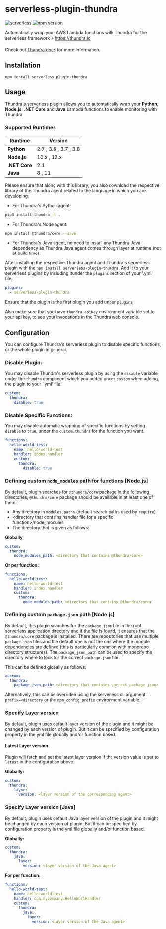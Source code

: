 # serverless-plugin-thundra
[![serverless](http://public.serverless.com/badges/v3.svg)](http://www.serverless.com)
[![npm version](https://badge.fury.io/js/serverless-plugin-thundra.svg)](https://badge.fury.io/js/serverless-plugin-thundra)

Automatically wrap your AWS Lambda functions with Thundra for the serverless framework ⚡️ https://thundra.io

Check out [Thundra docs](https://apm.docs.thundra.io) for more information.

## Installation

```bash
npm install serverless-plugin-thundra
```

## Usage

Thundra's serverless plugin allows you to automatically wrap your **Python**, **Node.js**, **.NET Core** and **Java** Lambda functions to enable monitoring with Thundra.

### Supported Runtimes

| Runtime              | Version                |
|----------------------|------------------------|
| **Python**           | 2.7 , 3.6 , 3.7 , 3.8  |
| **Node.js**          | 10.x , 12.x            |
| **.NET Core**        | 2.1                    |
| **Java**             | 8 , 11                 |

Please ensure that along with this library, you also download the respective library of the Thundra agent related to the language in which you are
developing.

- For Thundra's Python agent:

```bash
pip3 install thundra -t .
```

- For Thundra's Node agent:

```bash
npm install @thundra/core --save
```

- For Thundra's Java agent, no need to install any Thundra Java dependency as Thundra Java agent comes through layer at runtime (not at build time).

After installing the respective Thundra agent and Thundra's serverless plugin with the `npm install serverless-plugin-thundra`. Add it to your serverless
plugins by including itunder the `plugins` section of your '.yml' file.

```yaml
plugins:
  - serverless-plugin-thundra
```


Ensure that the plugin is the first plugin you add under `plugins`

Also make sure that you have `thundra_apiKey` environment variable set to your api key, to see your invocations in the Thundra web console.

## Configuration

You can configure Thundra's serverless plugin to disable specific functions, or the whole plugin in general.

### Disable Plugin:

You may disable Thundra's serverless plugin by using the `disable` variable under the `thundra` component which you added under `custom` when adding the plugin to
your '.yml' file.

```yaml
custom:
  thundra:
    disable: true
```

### Disable Specific Functions:

You may disable automatic wrapping of specific functions by setting `disable` to `true`, under the `custom.thundra` for the function you want.

```yaml
functions:
  hello-world-test:
    name: hello-world-test
    handler: index.handler
    custom:
      thundra:
        disable: true
```

### Defining custom `node_modules` path for functions [Node.js]
By default, plugin searches for `@thundra/core` package in the following directories, `@thundra/core` package should be available in at least one of them:

* Any directory in `modules.paths` (default search paths used by `require`)
* \<directory that contains handler file for a specific function\>/node_modules
* The directory that is given as follows:

**Globally**
```yaml
custom:
  thundra:
    node_modules_path: <directory that contains @thundra/core>
```

**Or per function:**
```yaml
functions:
  hello-world-test:
    name: hello-world-test
    handler: index.handler
    custom:
      thundra:
        node_modules_path: <directory that contains @thundra/core>
```

### Defining custom `package.json` path [Node.js]
By default, this plugin searches for the `package.json` file in the root serverless application directory and if the file is found, it ensures that the 
`@thundra/core` package is installed. There are repositories that use multiple `package.json` files and the default one is not the one where the module 
dependencies are defined (this is particularly common with monorepo directory structures). The `package_json_path` can be used to specify the directory 
where to look for the correct `package.json` file.

This can be defined globally as follows:
```yaml
custom:
  thundra:
    package_json_path: <directory that contains correct package.json>
```

Alternatively, this can be overriden using the serverless cli argument `--prefix=<directory` or the `npm_config_prefix` environment variable.

### Specify Layer version
By default, plugin uses default layer version of the plugin and it might be changed by each version of plugin.
But it can be specified by configuration property in the yml file globally and/or function based.

#### Latest Layer version
Plugin will fetch and set the latest layer version if the version value is set to `latest` in the configuration above.

**Globally:**
```yaml
custom:
  thundra:
    layer:
      version: <layer version of the corresponding agent>
```

### Specify Layer version [Java]
By default, plugin uses default Java layer version of the plugin and it might be changed by each version of plugin.
But it can be specified by configuration property in the yml file globally and/or function based.

**Globally:**
```yaml
custom:
  thundra:
    java:
      layer:
        version: <layer version of the Java agent>
```

**For per function:**
```yaml
functions:
  hello-world-test:
    name: hello-world-test
    handler: com.mycompany.HelloWorlHandler
    custom:
      thundra:
        java:
          layer:
            version: <layer version of the Java agent>
```
